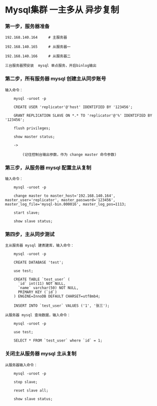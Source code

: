 
# Mysql集群  一主多从  异步复制

### 第一步，服务器准备
	
	192.168.140.164		# 主服务器
	
	192.168.140.165		# 从服务器一
	
	192.168.140.166		# 从服务器二
	
	三台服务器预安装  mysql 单点服务，开启binlog输出
	
### 第二步，所有服务器 mysql 创建主从同步账号

	输入命令：
		
		mysql -uroot -p
		
		CREATE USER 'replicator'@'host' IDENTIFIED BY '123456';
		
		GRANT REPLICATION SLAVE ON *.* TO 'replicator'@'%' IDENTIFIED BY '123456';
		
		flush privileges;
		
		show master status;
		
		-> 
		
			(记住控制台输出参数，作为 change master 命令参数)
	
### 第三步，从服务器 mysql 配置主从复制

	输入命令：
		
		mysql -uroot -p
		
		change master to master_host='192.168.140.164', master_user='replicator', master_password='123456', master_log_file='mysql-bin.000016', master_log_pos=1113;
		
		start slave;
		
		show slave status;
	
### 第四步，主从同步测试

	主从服务器 mysql 建表建库，输入命令：
		
		mysql -uroot -p
		
		CREATE DATABASE 'test';
		
		use test;
		
		CREATE TABLE `test_user` (
		  `id` int(11) NOT NULL,
		  `name` varchar(50) NOT NULL,
		  PRIMARY KEY (`id`)
		) ENGINE=InnoDB DEFAULT CHARSET=utf8mb4;
		
		INSERT INTO `test_user` VALUES ('1', '张三');
		
	从服务器 mysql 查询数据，输入命令：
		
		mysql -uroot -p
		
		use test;
		
		SELECT * FROM `test_user` where `id` = 1;
	
### 关闭主从服务器 mysql 主从复制

	从服务器输入命令：
		
		mysql -uroot -p
		
		stop slave;
		
		reset slave all;
		
		show slave status;


